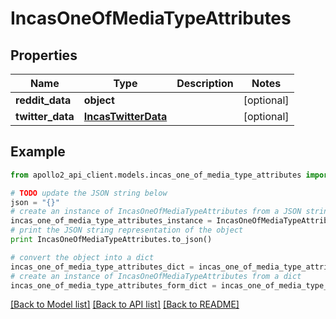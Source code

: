 # IncasOneOfMediaTypeAttributes


## Properties
Name | Type | Description | Notes
------------ | ------------- | ------------- | -------------
**reddit_data** | **object** |  | [optional] 
**twitter_data** | [**IncasTwitterData**](IncasTwitterData.md) |  | [optional] 

## Example

```python
from apollo2_api_client.models.incas_one_of_media_type_attributes import IncasOneOfMediaTypeAttributes

# TODO update the JSON string below
json = "{}"
# create an instance of IncasOneOfMediaTypeAttributes from a JSON string
incas_one_of_media_type_attributes_instance = IncasOneOfMediaTypeAttributes.from_json(json)
# print the JSON string representation of the object
print IncasOneOfMediaTypeAttributes.to_json()

# convert the object into a dict
incas_one_of_media_type_attributes_dict = incas_one_of_media_type_attributes_instance.to_dict()
# create an instance of IncasOneOfMediaTypeAttributes from a dict
incas_one_of_media_type_attributes_form_dict = incas_one_of_media_type_attributes.from_dict(incas_one_of_media_type_attributes_dict)
```
[[Back to Model list]](../README.md#documentation-for-models) [[Back to API list]](../README.md#documentation-for-api-endpoints) [[Back to README]](../README.md)


